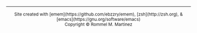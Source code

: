 
***
<center>
  <small>Site created with [emem](https://github.com/ebzzry/emem), [zsh](http://zsh.org), &amp; [emacs](https://gnu.org/software/emacs)</small><br/>
  <small>Copyright © Rommel M. Martinez</small>
</center
